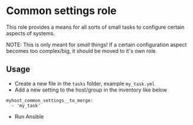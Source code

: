 # Common settings role
This role provides a means for all sorts of small tasks to configure certain aspects of systems.

NOTE: This is only meant for _small_ things! If a certain configuration aspect becomes too complex/big,
it should be moved to it's own role.

## Usage
* Create a new file in the ```tasks``` folder, example ```my_task.yml```
* Add a new setting to the host/group in the inventory like below
```
myhost_common_settings__to_merge:
  - 'my_task'
```
* Run Ansible
